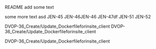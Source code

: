 README
add some text 

some more text
asd
JEN-45
JEN-46JEN-46
JEN-47df
JEN-51
JEN-52


DVOP-36_Create/Update_Dockerfileforinsite_client
DVOP-36_Create/Update_Dockerfileforinsite_client

DVOP-36_Create/Update_Dockerfileforinsite_client
